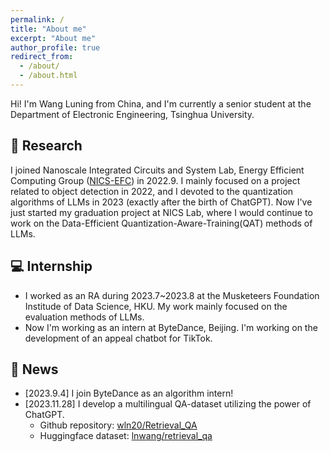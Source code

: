 ```yaml
---
permalink: /
title: "About me"
excerpt: "About me"
author_profile: true
redirect_from: 
  - /about/
  - /about.html
---
```


Hi! I'm Wang Luning from China, and I'm currently a senior student at the Department of Electronic Engineering, Tsinghua University. 

📖 Research
------
I joined Nanoscale Integrated Circuits and System Lab, Energy Efficient Computing Group ([NICS-EFC](https://nicsefc.ee.tsinghua.edu.cn/)) in 2022.9. I mainly focused on a project related to object detection in 2022, and I devoted to the quantization algorithms of LLMs in 2023 (exactly after the birth of ChatGPT). Now I've just started my graduation project at NICS Lab, where I would continue to work on the Data-Efficient Quantization-Aware-Training(QAT) methods of LLMs.

💻 Internship
------
+ I worked as an RA during 2023.7~2023.8 at the Musketeers Foundation Institude of Data Science, HKU. My work mainly focused on the evaluation methods of LLMs.
+ Now I'm working as an intern at ByteDance, Beijing. I'm working on the development of an appeal chatbot for TikTok.

🚀 News
------
- [2023.9.4] I join ByteDance as an algorithm intern!
- [2023.11.28] I develop a multilingual QA-dataset utilizing the power of ChatGPT. 
  - Github repository: <a href='https://github.com/wln20/Retrieval_QA'>wln20/Retrieval_QA</a>
  - Huggingface dataset: <a href='https://huggingface.co/datasets/lnwang/retrieval_qa'>lnwang/retrieval_qa</a>
  
    
🌎 Visitors
------
> I'm only trying this for fun 🤣

<script type="text/javascript" id="clustrmaps" src="//clustrmaps.com/map_v2.js?d=MGz7IyAo6Aq5C1YhqhV1cKtNKrQKJ9oFEVwELNdOc_U&cl=ffffff&w=a"></script>
<script type="text/javascript" src="//rf.revolvermaps.com/0/0/6.js?i=5j5canf0osm&amp;m=7&amp;c=e63100&amp;cr1=ffffff&amp;f=arial&amp;l=0&amp;bv=90&amp;lx=-420&amp;ly=420&amp;hi=20&amp;he=7&amp;hc=a8ddff&amp;rs=80" async="async"></script>
<!-- <script type="text/javascript" id="clstr_globe" src="//clustrmaps.com/globe.js?d=MGz7IyAo6Aq5C1YhqhV1cKtNKrQKJ9oFEVwELNdOc_U"></script> -->
